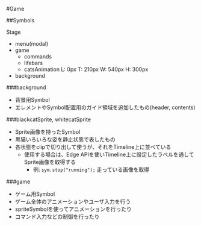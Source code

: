 #Game

##Symbols

Stage
  - menu(modal)
  - game
    - commands
    - lifebars
    - catsAnimation
      L: 0px
      T: 210px
      W: 540px
      H: 300px
  - background

###background

- 背景用Symbol
- エレメントやSymbol配置用のガイド領域を追加したもの(header, contents)

###blackcatSprite, whitecatSprite

- Sprite画像を持ったSymbol
- 黒猫いろいろな姿を静止状態で表したもの
- 各状態をclipで切り出して使うが、それをTimeline上に並べている
  - 使用する場合は、Edge APIを使いTimeline上に設定したラベルを通してSprite画像を取得する
    - 例: `sym.stop("running");` 走っている画像を取得

###game

- ゲーム用Symbol
- ゲーム全体のアニメーションやユーザ入力を行う
- spriteSymbolを使ってアニメーションを行ったり
- コマンド入力などの制御を行ったり
